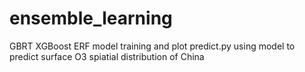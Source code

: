 # ensemble_learning
GBRT XGBoost ERF model training and plot
predict.py using model to predict surface O3 spiatial distribution of China
